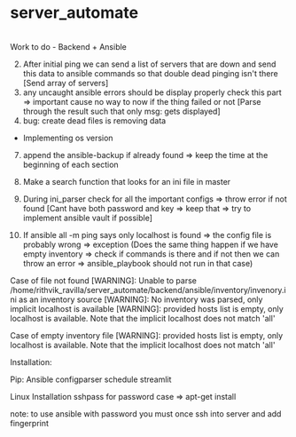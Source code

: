 # server_automate
<br />Work to do - Backend + Ansible

2. After initial ping we can send a list of servers that are down and send this data to ansible commands so that double dead pinging isn't there [Send array of servers]
6. any uncaught ansible errors should be display properly check this part => important cause no way to now if the thing failed or not [Parse through the result such that only msg: gets displayed]
1. bug: create dead files is removing data
-  Implementing os version
7. append the ansible-backup if already found => keep the time at the beginning of each section
5. Make a search function that looks for an ini file in master
3. During ini_parser check for all the important configs => throw error if not found
[Cant have both password and key => keep that
=> try to implement ansible vault if possible]

4.  If ansible all -m ping says only localhost is found => the config file is probably wrong
=> exception (Does the same thing happen if we have empty inventory => check if commands is there and if not then we can throw an error => ansible_playbook should not run in that case)

Case of file not found
[WARNING]: Unable to parse /home/rithvik_ravilla/server_automate/backend/ansible/inventory/invenory.ini as an
inventory source
[WARNING]: No inventory was parsed, only implicit localhost is available
[WARNING]: provided hosts list is empty, only localhost is available. Note that the implicit localhost does
not match 'all'

Case of empty inventory file
[WARNING]: provided hosts list is empty, only localhost is available. Note that the implicit localhost does
not match 'all'

Installation:

Pip:
Ansible
configparser
schedule
streamlit

Linux Installation
sshpass for password case => apt-get install

note: to use ansible with password you must once ssh into server and add fingerprint